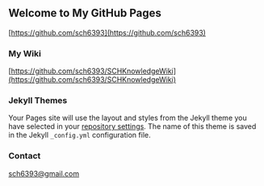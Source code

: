 ## Welcome to My GitHub Pages

[https://github.com/sch6393](https://github.com/sch6393)

### My Wiki

[https://github.com/sch6393/SCHKnowledgeWiki](https://github.com/sch6393/SCHKnowledgeWiki)

### Jekyll Themes

Your Pages site will use the layout and styles from the Jekyll theme you have selected in your [repository settings](https://github.com/sch6393/sch6393.github.io/settings). The name of this theme is saved in the Jekyll `_config.yml` configuration file.

### Contact

sch6393@gmail.com
